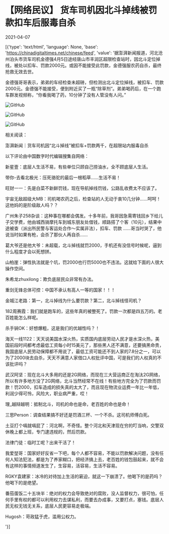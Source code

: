# 【网络民议】 货车司机因北斗掉线被罚款扣车后服毒自杀

2021-04-07

[{'type': 'text/html', 'language': None, 'base': 'https://chinadigitaltimes.net/chinese/feed', 'value': '据澎湃新闻报道，河北沧州泊头市货车司机金德强4月5日途经唐山市丰润区超限检查站时，因北斗定位掉线，被处以扣车、罚款2000元。或因不能接受此罚款，金德强服农药自杀，最终抢救无效去世。

金德强哥哥表示，弟弟的车经检查未超磅，但检测出北斗定位掉线，被扣车、罚款2000元。金德强不能接受，便到附近买了一瓶“除草剂”。弟弟喝药后，在一个跑车群发视频称，“你看我喝了药，10分钟了没有人管没有人问。”

![GitHub](https://chinadigitaltimes.net/chinese/files/2021/04/澎湃.png)

![GitHub](https://chinadigitaltimes.net/chinese/files/2021/04/丰润发布.jpg)

![GitHub](https://chinadigitaltimes.net/chinese/files/2021/04/image-1617786094868.png)

相关阅读：



澎湃新闻｜货车司机因“北斗掉线”被扣车+罚款两千，在超限站内服毒自杀



以下评论由中国数字时代编辑搜集自网络：



新星壹：底层人生活不易，有些单位只顾自己捞油水，全不顾底层人生活。

带你-去看北极光：压死骆驼的最后一根稻草……生活不易！

旺财一一：先是白菜不新鲜罚钱，现在导航掉线罚钱，公路乱收费太不应该了。

宇宙无敌超级大MB：司机喝农药之后，检查站的人无动于衷10几分钟……呵呵！这他妈的是阶级敌人吗？？

广州朱子258杂谈：这种事在哪都会偶发。十多年前，我哥因急需寄钱回乡下给儿子交学费，他由城西骑摩托车到城东朋友处借钱，顺路搭了个客（10元），结果中途被查（派出所民警与客运处合作～实属非法），扣车、罚款  ……哥当时哭了，他说当时如果有枪，会杀了那伙人再自杀……

葛大爷还是他大爷：未超载，北斗掉线就罚2000，手机还有没信号时候呢，逼到什么程度才会以死想拼。

山柏崖：弹性执法就是个坑，罚2000也行罚5000也不违法。这就给下面的人很大操作空间。

朱希龙zhuxilong：欺负底层民众非常有办法。

重剑无锋总体可控：中国不承认有高人一等的国家！！！

金城江老路：第一，北斗掉线为什么要罚款？第二，北斗掉线怪司机？

182周赛霞：我们就是跑车的，这些年真的被整死了。罚款一次都是四五万的。老百姓能怎么样呢。

杀手锏OK：好想爆粗，这是我们的优越性吗？！

海天一线1122：天天说美国水深火热，实质国内底层劳动人民才是水深火热，美国前段时间都考虑最低工资每小时15美元了，那些黑人还不满意，还要搞黑命贵，我国底层人民劳动保障都不用说了，最低工资可能还不到人家的7.8分之一，可以为了2000块去自杀，天天不满意人家借口人权批评中国，可是我们的人权真的不该批评吗？

武汉阿坚：现在北斗大多用的还是2G网络，而现在三大营运商正在淘汰2G网络，所以有许多地方没了2G网络，北斗当然经常不在线！有些地方完全为了罚款而罚款！罚2000，扣车造成的损失真的太大了，而且现在物流业运费一年比一年低，利润少得可怜，风险大，职业病严重，哎！

理_越辩越明：抵制北斗，司机的命也是命，老百姓的命也是命！

三思Person：调查结果搞不好还是罚酒三杯、一个不杀。这司机师傅白死。

土豆打个嗝就嗝屁了：河北啊，不奇怪。整个河北和天津现在穷的叮当响，交警双休晚上都上班，专门逮违规的，然后罚款。

法律门徒：临时工呢？出来干活了！

我爱堃哥：国家好好反省一下吧，每个人都不容易，不能以罚款解决问题，没有任何人知法犯法，都是为了养家糊口，把经济搞上去，老百姓的钱包鼓起来，就不会有这样的事情频道发生了，生容易，活容易，生活不容易。

RGKY袁建家：冰冷的对待加上生活的窘迫，就这一下崩溃了。他喝下的是药吗？他喝下的是绝望。

番茄蛋饭二十五块半：绝对的权力会导致绝对的腐败，没人监督权力，很可怕，任何手里有权的都可以利用权力去谋私利，而要去办成事，又要打点，塞钱。底层人民无权无钱无关系，底层人民更容易走极端。

Hugosh：苛政猛于虎，滥用公权力。

'}]